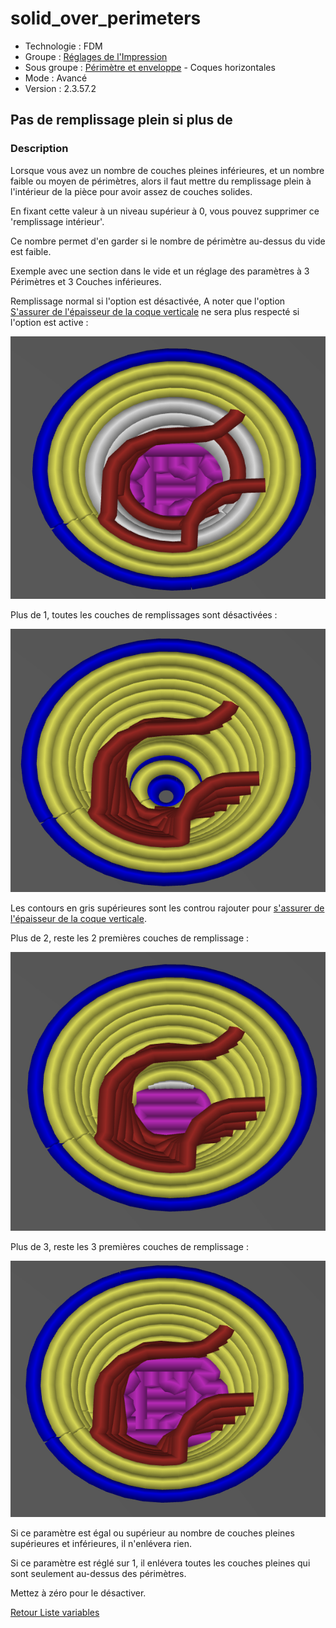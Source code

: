 # solid_over_perimeters

* Technologie : FDM
* Groupe : [Réglages de l'Impression](../print_settings/print_settings.md)
* Sous groupe : [Périmètre et enveloppe](../print_settings/print_settings.md#périmètre-et-enveloppe)  - Coques horizontales
* Mode : Avancé
* Version : 2.3.57.2

## Pas de remplissage plein si plus de

### Description

Lorsque vous avez un nombre de couches pleines inférieures, et un nombre faible ou moyen de périmètres, alors il faut mettre du remplissage plein à l'intérieur de la pièce pour avoir assez de couches solides.

En fixant cette valeur à un niveau supérieur à 0, vous pouvez supprimer ce 'remplissage intérieur'. 

Ce nombre permet d'en garder si le nombre de périmètre au-dessus du vide est faible.

Exemple avec une section dans le vide et un réglage des paramètres à 3 Périmètres et 3 Couches inférieures.

Remplissage normal si l'option est désactivée, A noter que l'option [S'assurer de l'épaisseur de la coque verticale](ensure_vertical_shell_thickness.md) ne sera plus respecté si l'option est active : 

![normal](images/solid_over_perimeters/normal.png)


Plus de 1, toutes les couches de remplissages sont désactivées :

![more_than1](images/solid_over_perimeters/more_than1.png) 

Les contours en gris supérieures sont les controu rajouter pour [s'assurer de l'épaisseur de la coque verticale](ensure_vertical_shell_thickness.md).



Plus de 2, reste les 2 premières couches de remplissage :

![more_than2](images/solid_over_perimeters/more_than2.png) 


Plus de 3, reste les 3 premières couches de remplissage :

![more_than3](images/solid_over_perimeters/more_than3.png)


Si ce paramètre est égal ou supérieur au nombre de couches pleines supérieures et inférieures, il n'enlévera rien.

Si ce paramètre est réglé sur 1, il enlévera toutes les couches pleines qui sont seulement au-dessus des périmètres.

Mettez à zéro pour le désactiver.


[Retour Liste variables](variable_list.md)
